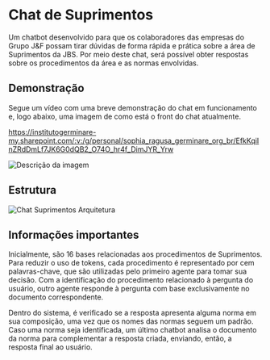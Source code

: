 
# Chat de Suprimentos

Um chatbot desenvolvido para que os colaboradores das empresas do Grupo J&F possam tirar dúvidas de forma rápida e prática sobre a área de Suprimentos da JBS. Por meio deste chat, será possível obter respostas sobre os procedimentos da área e as normas envolvidas.


## Demonstração

Segue um vídeo com uma breve demonstração do chat em funcionamento e, logo abaixo, uma imagem de como está o front do chat atualmente.

https://institutogerminare-my.sharepoint.com/:v:/g/personal/sophia_ragusa_germinare_org_br/EfkKqiInZRdDmLf7JK6G0dQB2_O74O_hr4f_DimJYR_Yrw

![Descrição da imagem](https://drive.google.com/uc?id=10vBjFOgrmwkd51Y9MCb2UVeljR_MAXT8)



## Estrutura

![Chat Suprimentos Arquitetura](https://drive.google.com/uc?id=1_U0IZdCc3NibzK8gozaAGJX425OQteoF)



## Informações importantes


Inicialmente, são 16 bases relacionadas aos procedimentos de Suprimentos. Para reduzir o uso de tokens, cada procedimento é representado por cem palavras-chave, que são utilizadas pelo primeiro agente para tomar sua decisão. Com a identificação do procedimento relacionado à pergunta do usuário, outro agente responde à pergunta com base exclusivamente no documento correspondente.

Dentro do sistema, é verificado se a resposta apresenta alguma norma em sua composição, uma vez que os nomes das normas seguem um padrão. Caso uma norma seja identificada, um último chatbot analisa o documento da norma para complementar a resposta criada, enviando, então, a resposta final ao usuário.
